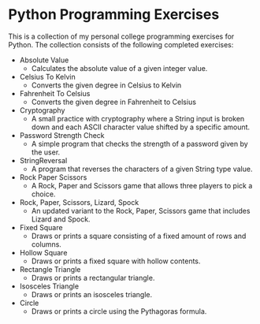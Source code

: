 # Python Programming Exercises
This is a collection of my personal college programming exercises for Python. The collection consists of the following completed exercises:

- Absolute Value
  * Calculates the absolute value of a given integer value.
- Celsius To Kelvin
  * Converts the given degree in Celsius to Kelvin
- Fahrenheit To Celsius
  * Converts the given degree in Fahrenheit to Celsius
- Cryptography
  * A small practice with cryptography where a String input is broken down and each ASCII character value shifted by a specific amount.
- Password Strength Check
  * A simple program that checks the strength of a password given by the user.
- StringReversal
  * A program that reverses the characters of a given String type value.
- Rock Paper Scissors
  * A Rock, Paper and Scissors game that allows three players to pick a choice.
- Rock, Paper, Scissors, Lizard, Spock
  * An updated variant to the Rock, Paper, Scissors game that includes Lizard and Spock.
- Fixed Square
  * Draws or prints a square consisting of a fixed amount of rows and columns.
- Hollow Square
  * Draws or prints a fixed square with hollow contents.
- Rectangle Triangle
  * Draws or prints a rectangular triangle.
- Isosceles Triangle
  * Draws or prints an isosceles triangle.
- Circle
  * Draws or prints a circle using the Pythagoras formula.
